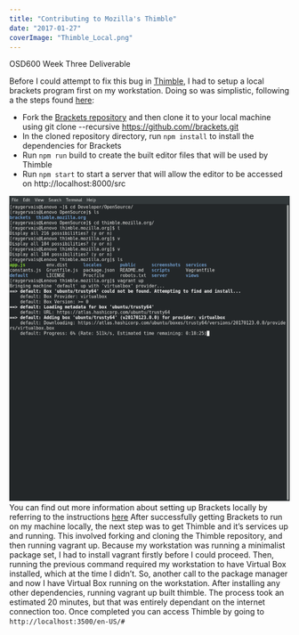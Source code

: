 ```yaml
---
title: "Contributing to Mozilla's Thimble"
date: "2017-01-27"
coverImage: "Thimble_Local.png"
---
```


OSD600 Week Three Deliverable

Before I could attempt to fix this bug in [Thimble](https://github.com/mozilla/thimble.mozilla.org/issues/1635), I had to setup a local brackets program first on my workstation. Doing so was simplistic, following a the steps found [here](https://github.com/mozilla/thimble.mozilla.org#setup.):

- Fork the [Brackets repository](https://github.com/mozilla/brackets) and then clone it to your local machine using git clone --recursive https://github.com//brackets.git
- In the cloned repository directory, run `npm install` to install the dependencies for Brackets
- Run `npm run` build to create the built editor files that will be used by Thimble
- Run `npm start` to start a server that will allow the editor to be accessed on http://localhost:8000/src

[![](images/Vagrant_Up-943x1024.png)](http://raygervais.ca/wp-content/uploads/2017/01/Vagrant_Up.png) You can find out more information about setting up Brackets locally by referring to the instructions [here](https://github.com/mozilla/brackets#how-to-setup-bramble-brackets-in-your-local-machine) After successfully getting Brackets to run on my machine locally, the next step was to get Thimble and it’s services up and running. This involved forking and cloning the Thimble repository, and then running vagrant up. Because my workstation was running a minimalist package set, I had to install vagrant firstly before I could proceed. Then, running the previous command required my workstation to have Virtual Box installed, which at the time I didn’t. So, another call to the package manager and now I have Virtual Box running on the workstation. After installing any other dependencies, running vagrant up built thimble. The process took an estimated 20 minutes, but that was entirely dependant on the internet connection too. Once completed you can access Thimble by going to `http://localhost:3500/en-US/#`
